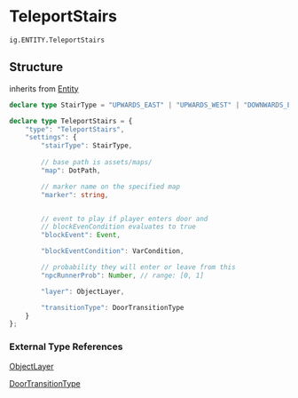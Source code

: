 # TeleportStairs
`ig.ENTITY.TeleportStairs`


## Structure
inherits from [Entity](/entities/base/entity.md)

```ts
declare type StairType = "UPWARDS_EAST" | "UPWARDS_WEST" | "DOWNWARDS_EAST" | "DOWNWARDS_WEST";

declare type TeleportStairs = {
    "type": "TeleportStairs",
    "settings": {
        "stairType": StairType,
        
        // base path is assets/maps/
        "map": DotPath,

        // marker name on the specified map
        "marker": string,


        // event to play if player enters door and 
        // blockEvenCondition evaluates to true
        "blockEvent": Event,

        "blockEventCondition": VarCondition,

        // probability they will enter or leave from this
        "npcRunnerProb": Number, // range: [0, 1]

        "layer": ObjectLayer,

        "transitionType": DoorTransitionType
    }
};
```


### External Type References

[ObjectLayer](/types/object-layer.md)

[DoorTransitionType](/types/door/transition-types.md)